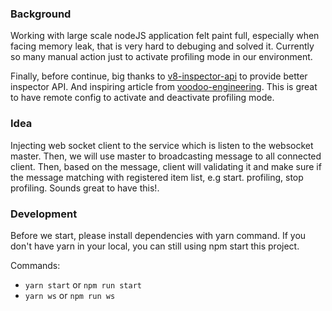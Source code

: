 ### Background

Working with large scale nodeJS application felt paint full, especially when facing memory leak, that is very hard to debuging and solved it. Currently so many manual action just to activate profiling mode in our environment.

Finally, before continue, big thanks to [v8-inspector-api](https://github.com/wallet77/v8-inspector-api) to provide better inspector API. And inspiring article from [voodoo-engineering](https://medium.com/voodoo-engineering/node-js-and-cpu-profiling-on-production-in-real-time-without-downtime-d6e62af173e2).  This is great to have remote config to activate and deactivate profiling mode.

### Idea

Injecting web socket client to the service which is listen to the websocket master. Then, we will use master to broadcasting message to all connected client. Then, based on the message, client will validating it and make sure if the message matching with registered item list, e.g start. profiling, stop profiling. Sounds great to have this!.

### Development

Before we start, please install dependencies with yarn command. If you don't have yarn in your local, you can still using npm start this project.

Commands:
- `yarn start` or `npm run start`
- `yarn ws` or `npm run ws`
